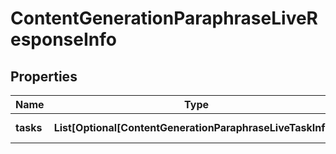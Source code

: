 # ContentGenerationParaphraseLiveResponseInfo


## Properties

| Name | Type | Description | Notes |
|------------ | ------------- | ------------- | -------------|
**tasks** | **List[Optional[ContentGenerationParaphraseLiveTaskInfo]]** | array of tasks |[optional]|